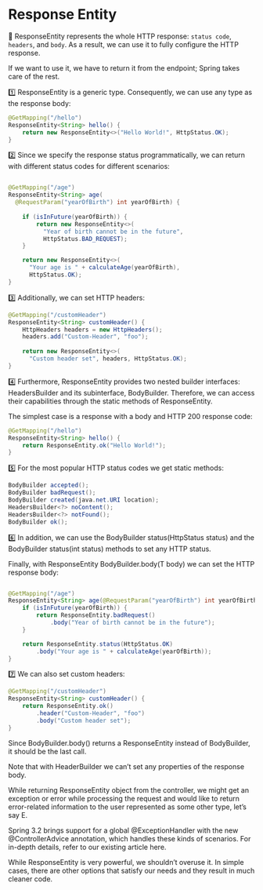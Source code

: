 # Response Entity

📌 ResponseEntity represents the whole HTTP response: `status code`, `headers`, and `body`. As a result, we can use it to fully configure the HTTP response.

If we want to use it, we have to return it from the endpoint; Spring takes care of the rest.

1️⃣ ResponseEntity is a generic type. Consequently, we can use any type as the response body:

```java
@GetMapping("/hello")
ResponseEntity<String> hello() {
    return new ResponseEntity<>("Hello World!", HttpStatus.OK);
}
```
2️⃣ Since we specify the response status programmatically, we can return with different status codes for different scenarios:

```java

@GetMapping("/age")
ResponseEntity<String> age(
  @RequestParam("yearOfBirth") int yearOfBirth) {
 
    if (isInFuture(yearOfBirth)) {
        return new ResponseEntity<>(
          "Year of birth cannot be in the future", 
          HttpStatus.BAD_REQUEST);
    }

    return new ResponseEntity<>(
      "Your age is " + calculateAge(yearOfBirth), 
      HttpStatus.OK);
}
```

3️⃣ Additionally, we can set HTTP headers:
```java
@GetMapping("/customHeader")
ResponseEntity<String> customHeader() {
    HttpHeaders headers = new HttpHeaders();
    headers.add("Custom-Header", "foo");
        
    return new ResponseEntity<>(
      "Custom header set", headers, HttpStatus.OK);
}
```
4️⃣ Furthermore, ResponseEntity provides two nested builder interfaces: HeadersBuilder and its subinterface, BodyBuilder. Therefore, we can access their capabilities through the static methods of ResponseEntity.

The simplest case is a response with a body and HTTP 200 response code:

```java
@GetMapping("/hello")
ResponseEntity<String> hello() {
    return ResponseEntity.ok("Hello World!");
}
```
5️⃣ For the most popular HTTP status codes we get static methods:

```java
BodyBuilder accepted();
BodyBuilder badRequest();
BodyBuilder created(java.net.URI location);
HeadersBuilder<?> noContent();
HeadersBuilder<?> notFound();
BodyBuilder ok();
```
6️⃣ In addition, we can use the BodyBuilder status(HttpStatus status) and the BodyBuilder status(int status) methods to set any HTTP status.

Finally, with ResponseEntity<T> BodyBuilder.body(T body) we can set the HTTP response body:

```java

@GetMapping("/age")
ResponseEntity<String> age(@RequestParam("yearOfBirth") int yearOfBirth) {
    if (isInFuture(yearOfBirth)) {
        return ResponseEntity.badRequest()
            .body("Year of birth cannot be in the future");
    }

    return ResponseEntity.status(HttpStatus.OK)
        .body("Your age is " + calculateAge(yearOfBirth));
}
```

7️⃣ We can also set custom headers:

```java
@GetMapping("/customHeader")
ResponseEntity<String> customHeader() {
    return ResponseEntity.ok()
        .header("Custom-Header", "foo")
        .body("Custom header set");
}
```

Since BodyBuilder.body() returns a ResponseEntity instead of BodyBuilder, it should be the last call.

Note that with HeaderBuilder we can’t set any properties of the response body.

While returning ResponseEntity<T> object from the controller, we might get an exception or error while processing the request and would like to return error-related information to the user represented as some other type, let’s say E.

Spring 3.2 brings support for a global @ExceptionHandler with the new @ControllerAdvice annotation, which handles these kinds of scenarios. For in-depth details, refer to our existing article here.

While ResponseEntity is very powerful, we shouldn’t overuse it. In simple cases, there are other options that satisfy our needs and they result in much cleaner code.